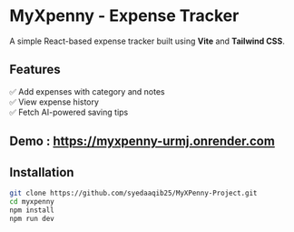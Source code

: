 # MyXpenny - Expense Tracker

A simple React-based expense tracker built using **Vite** and **Tailwind CSS**.

## Features
✅ Add expenses with category and notes  
✅ View expense history  
✅ Fetch AI-powered saving tips  
## Demo : https://myxpenny-urmj.onrender.com
## Installation
```sh
git clone https://github.com/syedaaqib25/MyXPenny-Project.git
cd myxpenny
npm install
npm run dev
